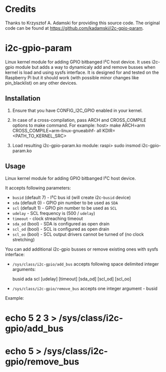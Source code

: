 Credits
=======
Thanks to Krzysztof A. Adamski for providing this source code. The original code can be found 
at https://github.com/kadamski/i2c-gpio-param.

i2c-gpio-param
==============
Linux kernel module for adding GPIO bitbanged I²C host device. It uses i2c-gpio module
but adds a way to dynamicaly add and remove busses when kernel is load and using sysfs
interface.
It is designed for and tested on the Raspberry Pi but it should work (with possible minor changes like
pin_blacklist) on any other devices.

Installation
------------

1.  Ensure that you have CONFIG_I2C_GPIO enabled in your kernel.
2.  In case of a cross-compilation, pass ARCH and CROSS_COMPILE options to make command. For example:
        host> make ARCH=arm CROSS_COMPILE=arm-linux-gnueabihf- all KDIR=<PATH_TO_KERNEL_SRC>

3.  Load resulting i2c-gpio-param.ko module:
        raspi> sudo insmod i2c-gpio-param.ko

Usage
-----

Linux kernel module for adding GPIO bitbanged I²C host device. 

It accepts following parameters:
  - `busid` (default 7) - I²C bus id (will create i2c-`busid` device)
  - `sda` (default 0) - GPIO pin number to be used as `SDA`
  - `scl` (default 1) - GPIO pin number to be used as `SCL`
  - `udelay` - SCL frequency is (500 / `udelay`)
  - `timeout` - clock streaching timeout
  - `sda_od` (bool) - SDA is configured as open drain
  - `scl_od` (bool) - SCL is configured as open drain
  - `scl_oo` (bool) - SCL output drivers cannot be turned of (no clock stretching)

You can add additional i2c-gpio busses or remove existing ones with sysfs interface:

  - `/sys/class/i2c-gpio/add_bus` accepts following space delimited integer arguments:

      busid ada scl [udelay] [timeout] [sda_od] [scl_od] [scl_oo]

  - `/sys/class/i2c-gpio/remove_bus` accepts one integer argument - busid

Example:

   # echo 5 2 3 > /sys/class/i2c-gpio/add_bus

   # echo 5 > /sys/class/i2c-gpio/remove_bus
